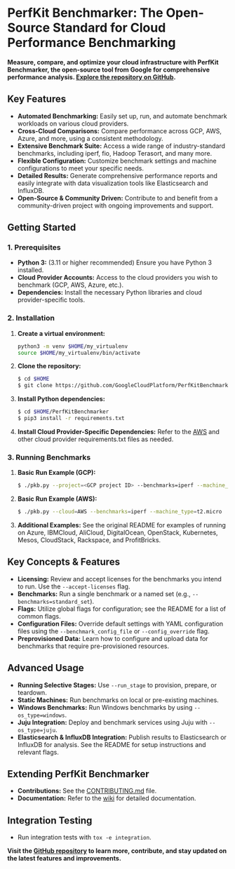 # PerfKit Benchmarker: The Open-Source Standard for Cloud Performance Benchmarking

**Measure, compare, and optimize your cloud infrastructure with PerfKit Benchmarker, the open-source tool from Google for comprehensive performance analysis. [Explore the repository on GitHub](https://github.com/GoogleCloudPlatform/PerfKitBenchmarker).**

## Key Features

*   **Automated Benchmarking:** Easily set up, run, and automate benchmark workloads on various cloud providers.
*   **Cross-Cloud Comparisons:** Compare performance across GCP, AWS, Azure, and more, using a consistent methodology.
*   **Extensive Benchmark Suite:** Access a wide range of industry-standard benchmarks, including iperf, fio, Hadoop Terasort, and many more.
*   **Flexible Configuration:** Customize benchmark settings and machine configurations to meet your specific needs.
*   **Detailed Results:** Generate comprehensive performance reports and easily integrate with data visualization tools like Elasticsearch and InfluxDB.
*   **Open-Source & Community Driven:** Contribute to and benefit from a community-driven project with ongoing improvements and support.

## Getting Started

### 1. Prerequisites

*   **Python 3:** (3.11 or higher recommended) Ensure you have Python 3 installed.
*   **Cloud Provider Accounts:** Access to the cloud providers you wish to benchmark (GCP, AWS, Azure, etc.).
*   **Dependencies:** Install the necessary Python libraries and cloud provider-specific tools.

### 2. Installation

1.  **Create a virtual environment:**

    ```bash
    python3 -m venv $HOME/my_virtualenv
    source $HOME/my_virtualenv/bin/activate
    ```

2.  **Clone the repository:**

    ```bash
    $ cd $HOME
    $ git clone https://github.com/GoogleCloudPlatform/PerfKitBenchmarker.git
    ```

3.  **Install Python dependencies:**

    ```bash
    $ cd $HOME/PerfKitBenchmarker
    $ pip3 install -r requirements.txt
    ```

4.  **Install Cloud Provider-Specific Dependencies:** Refer to the [AWS](https://github.com/GoogleCloudPlatform/PerfKitBenchmarker/blob/master/perfkitbenchmarker/providers/aws/requirements.txt) and other cloud provider requirements.txt files as needed.

### 3. Running Benchmarks

1.  **Basic Run Example (GCP):**

    ```bash
    $ ./pkb.py --project=<GCP project ID> --benchmarks=iperf --machine_type=f1-micro
    ```

2.  **Basic Run Example (AWS):**

    ```bash
    $ ./pkb.py --cloud=AWS --benchmarks=iperf --machine_type=t2.micro
    ```

3.  **Additional Examples:**  See the original README for examples of running on Azure, IBMCloud, AliCloud, DigitalOcean, OpenStack, Kubernetes, Mesos, CloudStack, Rackspace, and ProfitBricks.

## Key Concepts & Features

*   **Licensing:** Review and accept licenses for the benchmarks you intend to run.  Use the `--accept-licenses` flag.
*   **Benchmarks:** Run a single benchmark or a named set (e.g., `--benchmarks=standard_set`).
*   **Flags:** Utilize global flags for configuration; see the README for a list of common flags.
*   **Configuration Files:** Override default settings with YAML configuration files using the `--benchmark_config_file` or `--config_override` flag.
*   **Preprovisioned Data:** Learn how to configure and upload data for benchmarks that require pre-provisioned resources.

## Advanced Usage

*   **Running Selective Stages:** Use `--run_stage` to provision, prepare, or teardown.
*   **Static Machines:** Run benchmarks on local or pre-existing machines.
*   **Windows Benchmarks:** Run Windows benchmarks by using `--os_type=windows`.
*   **Juju Integration:** Deploy and benchmark services using Juju with `--os_type=juju`.
*   **Elasticsearch & InfluxDB Integration:** Publish results to Elasticsearch or InfluxDB for analysis.  See the README for setup instructions and relevant flags.

## Extending PerfKit Benchmarker

*   **Contributions:**  See the [CONTRIBUTING.md](https://github.com/GoogleCloudPlatform/PerfKitBenchmarker/blob/master/CONTRIBUTING.md) file.
*   **Documentation:**  Refer to the [wiki](https://github.com/GoogleCloudPlatform/PerfKitBenchmarker/wiki) for detailed documentation.

## Integration Testing

*   Run integration tests with `tox -e integration`.

**Visit the [GitHub repository](https://github.com/GoogleCloudPlatform/PerfKitBenchmarker) to learn more, contribute, and stay updated on the latest features and improvements.**
